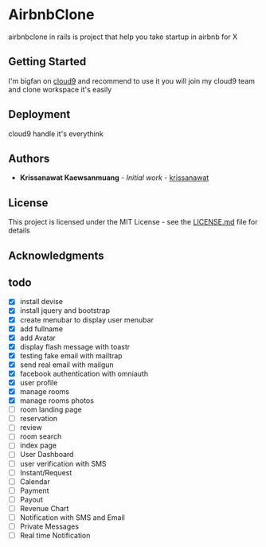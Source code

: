 # AirbnbClone 
airbnbclone in rails is project that help you take startup in airbnb for X 


## Getting Started


I'm bigfan on [cloud9](c9.io) and recommend to use it 
you will join my cloud9 team and clone workspace it's easily 


## Deployment

cloud9 handle it's everythink


## Authors

* **Krissanawat Kaewsanmuang** - *Initial work* - [krissanawat](https://github.com/krissanawat)


## License

This project is licensed under the MIT License - see the [LICENSE.md](LICENSE.md) file for details

## Acknowledgments

## todo 
- [X] install devise
- [X] install jquery and bootstrap
- [X] create menubar to display user menubar
- [X] add fullname 
- [X] add Avatar
- [X] display flash message with toastr
- [X] testing fake email with mailtrap
- [X] send real email with mailgun
- [X] facebook authentication with omniauth
- [X] user profile
- [X] manage rooms
- [X] manage rooms photos
- [ ] room landing page
- [ ] reservation
- [ ] review 
- [ ] room search
- [ ] index page
- [ ] User Dashboard
- [ ] user verification with SMS
- [ ] Instant/Request 
- [ ] Calendar
- [ ] Payment
- [ ] Payout
- [ ] Revenue Chart
- [ ] Notification with SMS and Email
- [ ] Private Messages
- [ ] Real time Notification